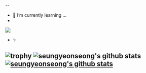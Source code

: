 

--

- 🌱 I’m currently learning ...
- 
<a href="버튼을 눌렀을 때 이동할 링크" target="_blank"><img src="https://img.shields.io/badge/Python-3776AB?style=plastic&logo=appveyor&logoColor=3776AB"/></a>
- ✨



![trophy](https://github-profile-trophy.vercel.app/?username=seungyeonseong)
![seungyeonseong's github stats](https://github-readme-stats.vercel.app/api?username=seungyeonseong&show_icons=true)
[![seungyeonseong's github stats](https://github-readme-stats.vercel.app/api/top-langs/?username=seungyeonseong&show_icons=true&hide_border=true&title_color=004386&icon_color=004386&layout=compact)](https://github.com/seungyeonseong)
--
